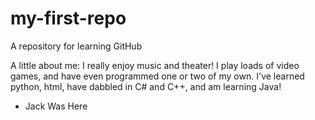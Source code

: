 # my-first-repo
A repository for learning GitHub

A little about me: I really enjoy music and theater! I play loads of video games, and have even programmed one or two of my own. I've learned python, html, have dabbled in C# and C++, and am learning Java!
- Jack Was Here
